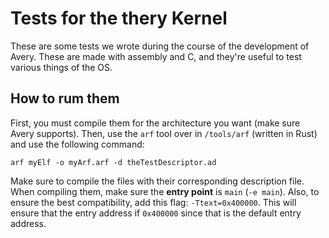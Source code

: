 # Tests for the thery Kernel
These are some tests we wrote during the course of the development of Avery. These are made with assembly and C, and they're useful to test various things of the OS. 

## How to rum them
First, you must compile them for the architecture you want (make sure Avery supports). Then, use the `arf` tool over in `/tools/arf` (written in Rust) and use the following command:
```
arf myElf -o myArf.arf -d theTestDescriptor.ad
```
Make sure to compile the files with their corresponding description file. When compiling them, make sure the **entry point** is `main` (`-e main`). Also, to ensure the best compatibility, add this flag: `-Ttext=0x400000`. This will ensure that the entry address if `0x400000` since that is the default entry address.
